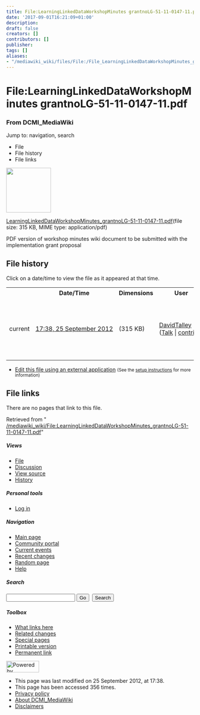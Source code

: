 ```yaml
---
title: File:LearningLinkedDataWorkshopMinutes grantnoLG-51-11-0147-11.pdf - DCMI_MediaWiki
date: '2017-09-01T16:21:09+01:00'
description: 
draft: false
creators: []
contributors: []
publisher: 
tags: []
aliases:
- "/mediawiki_wiki/files/File:/File_LearningLinkedDataWorkshopMinutes_grantnoLG-51-11-0147-11.pdf.html"
---
```


<a id="top"></a>
# File:LearningLinkedDataWorkshopMinutes grantnoLG-51-11-0147-11.pdf

### From DCMI\_MediaWiki

Jump to: navigation, search
<!-- start content -->
- File
- File history
- File links

 [<img alt="" src="/skins/common/images/icons/fileicon-pdf.png" width="120" height="120">](/mediawiki_wiki/files/LearningLinkedDataWorkshopMinutes_grantnoLG-51-11-0147-11.pdf)

[LearningLinkedDataWorkshopMinutes\_grantnoLG-51-11-0147-11.pdf](/mediawiki_wiki/files/LearningLinkedDataWorkshopMinutes_grantnoLG-51-11-0147-11.pdf "LearningLinkedDataWorkshopMinutes grantnoLG-51-11-0147-11.pdf")‎(file size: 315 KB, MIME type: application/pdf)

PDF version of workshop minutes wiki document to be submitted with the implementation grant proposal

<!-- 
NewPP limit report
Preprocessor node count: 1/1000000
Post-expand include size: 0/2097152 bytes
Template argument size: 0/2097152 bytes
Expensive parser function count: 0/100
-->
## File history

Click on a date/time to view the file as it appeared at that time.

<table class="wikitable filehistory">
  <tr>
    <td></td>
    <th>Date/Time</th>
    <th>Dimensions</th>
    <th>User</th>
    <th>Comment</th>
  </tr>
  <tr>
    <td>current</td>
    <td class="filehistory-selected" style="white-space: nowrap;"><a href="/mediawiki_wiki/files/LearningLinkedDataWorkshopMinutes_grantnoLG-51-11-0147-11.pdf">17:38, 25 September 2012</a></td>
    <td> <span style="white-space: nowrap;">(315 KB)</span>
    </td>
    <td>
      <a href="/index.php?title=User:DavidTalley&amp;action=edit&amp;redlink=1" class="new mw-userlink" title="User:DavidTalley (page does not exist)">DavidTalley</a> <span style="white-space: nowrap;"> <span class="mw-usertoollinks">(<a href="/index.php?title=User_talk:DavidTalley&amp;action=edit&amp;redlink=1" class="new" title="User talk:DavidTalley (page does not exist)">Talk</a> | <a href="/index.php/Special:Contributions/DavidTalley" title="Special:Contributions/DavidTalley">contribs</a>)</span></span>
    </td>
    <td> <span class="comment">(PDF version of workshop minutes wiki document to be submitted with the implementation grant proposal)</span>
    </td>
  </tr>
</table>

  

- [Edit this file using an external application](/index.php?title=File:LearningLinkedDataWorkshopMinutes_grantnoLG-51-11-0147-11.pdf&action=edit&externaledit=true&mode=file "File:LearningLinkedDataWorkshopMinutes grantnoLG-51-11-0147-11.pdf") <small>(See the <a href="http://www.mediawiki.org/wiki/Manual:External_editors" class="external text" rel="nofollow">setup instructions</a> for more information)</small>

## File links

There are no pages that link to this file.

Retrieved from " [/mediawiki_wiki/File:LearningLinkedDataWorkshopMinutes\_grantnoLG-51-11-0147-11.pdf](/mediawiki_wiki/files/File:/File:LearningLinkedDataWorkshopMinutes_grantnoLG-51-11-0147-11.pdf.html)"

<!-- end content -->

##### Views

- [File](/mediawiki_wiki/files/File:/File:LearningLinkedDataWorkshopMinutes_grantnoLG-51-11-0147-11.pdf.html "View the file page [c]")
- [Discussion](/index.php?title=File_talk:LearningLinkedDataWorkshopMinutes_grantnoLG-51-11-0147-11.pdf&action=edit&redlink=1 "Discussion about the content page [t]")
- [View source](/index.php?title=File:LearningLinkedDataWorkshopMinutes_grantnoLG-51-11-0147-11.pdf&action=edit "This page is protected.
You can view its source [e]")
- [History](/index.php?title=File:LearningLinkedDataWorkshopMinutes_grantnoLG-51-11-0147-11.pdf&action=history "Past revisions of this page [h]")

##### Personal tools

- [Log in](/index.php?title=Special:UserLogin&returnto=File:LearningLinkedDataWorkshopMinutes_grantnoLG-51-11-0147-11.pdf "You are encouraged to log in; however, it is not mandatory [o]")

<script type="text/javascript"> if (window.isMSIE55) fixalpha(); </script>

##### Navigation

- [Main page](/index.php/Main_Page "Visit the main page [z]")
- [Community portal](/index.php/DCMI_MediaWiki:Community_portal "About the project, what you can do, where to find things")
- [Current events](/index.php/DCMI_MediaWiki:Current_events "Find background information on current events")
- [Recent changes](/index.php/Special:RecentChanges "The list of recent changes in the wiki [r]")
- [Random page](/index.php/Special:Random "Load a random page [x]")
- [Help](/index.php/Help:Contents "The place to find out")

##### <label for="searchInput">Search</label>

<form action="/index.php" id="searchform">
				<input type="hidden" name="title" value="Special:Search">
				<input id="searchInput" title="Search DCMI_MediaWiki" accesskey="f" type="search" name="search">
				<input type="submit" name="go" class="searchButton" id="searchGoButton" value="Go" title="Go to a page with this exact name if exists"> 
				<input type="submit" name="fulltext" class="searchButton" id="mw-searchButton" value="Search" title="Search the pages for this text">
			</form>

##### Toolbox

- [What links here](/index.php/Special:WhatLinksHere/File:LearningLinkedDataWorkshopMinutes_grantnoLG-51-11-0147-11.pdf "List of all wiki pages that link here [j]")
- [Related changes](/index.php/Special:RecentChangesLinked/File:LearningLinkedDataWorkshopMinutes_grantnoLG-51-11-0147-11.pdf "Recent changes in pages linked from this page [k]")
- [Special pages](/index.php/Special:SpecialPages "List of all special pages [q]")
- [Printable version](/index.php?title=File:LearningLinkedDataWorkshopMinutes_grantnoLG-51-11-0147-11.pdf&printable=yes "Printable version of this page [p]")
- [Permanent link](/index.php?title=File:LearningLinkedDataWorkshopMinutes_grantnoLG-51-11-0147-11.pdf&oldid=3895 "Permanent link to this revision of the page")

<!-- end of the left (by default at least) column -->

 [<img src="/skins/common/images/poweredby_mediawiki_88x31.png" height="31" width="88" alt="Powered by MediaWiki">](http://www.mediawiki.org/)

- This page was last modified on 25 September 2012, at 17:38.
- This page has been accessed 356 times.
- [Privacy policy](/index.php/DCMI_MediaWiki:Privacy_policy "DCMI MediaWiki:Privacy policy")
- [About DCMI\_MediaWiki](/index.php/DCMI_MediaWiki:About "DCMI MediaWiki:About")
- [Disclaimers](/index.php/DCMI_MediaWiki:General_disclaimer "DCMI MediaWiki:General disclaimer")

<script>if (window.runOnloadHook) runOnloadHook();</script><!-- Served in 0.450 secs. -->
